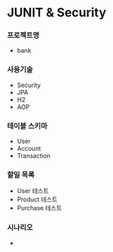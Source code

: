 # JUNIT & Security

### 프로젝트명
- bank

### 사용기술
- Security
- JPA
- H2
- AOP

### 테이블 스키마
- User 
- Account
- Transaction

### 할일 목록
- User 테스트
- Product 테스트
- Purchase 테스트

### 시나리오
- 